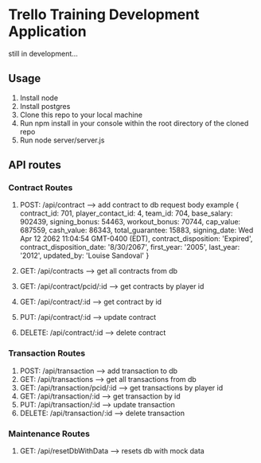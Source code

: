 # Trello Training Development Application

still in development...

## Usage

1. Install node
2. Install postgres
2. Clone this repo to your local machine
3. Run npm install in your console within the root directory of the cloned repo
4. Run node server/server.js

## API routes
### Contract Routes
1. POST: /api/contract --> add contract to db
		request body example
		{ contract_id: 701,
		  player_contact_id: 4,
		  team_id: 704,
		  base_salary: 902439,
		  signing_bonus: 54463,
		  workout_bonus: 70744,
		  cap_value: 687559,
		  cash_value: 86343,
		  total_guarantee: 15883,
		  signing_date: Wed Apr 12 2062 11:04:54 GMT-0400 (EDT),
		  contract_disposition: 'Expired',
		  contract_disposition_date: '8/30/2067',
		  first_year: '2005',
		  last_year: '2012',
		  updated_by: 'Louise Sandoval' }

2. GET: /api/contracts --> get all contracts from db
3. GET: /api/contract/pcid/:id --> get contracts by player id
4. GET: /api/contract/:id --> get contract by id
5. PUT: /api/contract/:id --> update contract
6. DELETE: /api/contract/:id --> delete contract
		
### Transaction Routes
1. POST: /api/transaction --> add transaction to db
2. GET: /api/transactions --> get all transactions from db
3. GET: /api/transaction/pcid/:id --> get transactions by player id
4. GET: /api/transaction/:id --> get transaction by id
5. PUT: /api/transaction/:id --> update transaction
6. DELETE: /api/transaction/:id --> delete transaction

### Maintenance Routes
1. GET: /api/resetDbWithData --> resets db with mock data
		

